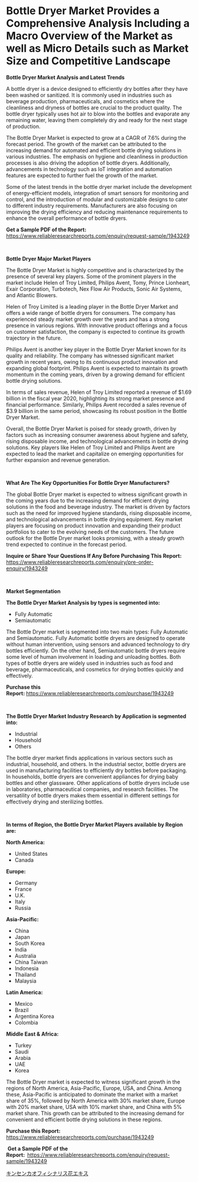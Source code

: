 <p><h1>Bottle Dryer Market Provides a Comprehensive Analysis Including a Macro Overview of the Market as well as Micro Details such as Market Size and Competitive Landscape</h1></p><p><strong>Bottle Dryer Market Analysis and Latest Trends</strong></p>
<p><p>A bottle dryer is a device designed to efficiently dry bottles after they have been washed or sanitized. It is commonly used in industries such as beverage production, pharmaceuticals, and cosmetics where the cleanliness and dryness of bottles are crucial to the product quality. The bottle dryer typically uses hot air to blow into the bottles and evaporate any remaining water, leaving them completely dry and ready for the next stage of production.</p><p>The Bottle Dryer Market is expected to grow at a CAGR of 7.6% during the forecast period. The growth of the market can be attributed to the increasing demand for automated and efficient bottle drying solutions in various industries. The emphasis on hygiene and cleanliness in production processes is also driving the adoption of bottle dryers. Additionally, advancements in technology such as IoT integration and automation features are expected to further fuel the growth of the market.</p><p>Some of the latest trends in the bottle dryer market include the development of energy-efficient models, integration of smart sensors for monitoring and control, and the introduction of modular and customizable designs to cater to different industry requirements. Manufacturers are also focusing on improving the drying efficiency and reducing maintenance requirements to enhance the overall performance of bottle dryers.</p></p>
<p><strong>Get a Sample PDF of the Report:&nbsp;</strong> <a href="https://www.reliableresearchreports.com/enquiry/request-sample/1943249">https://www.reliableresearchreports.com/enquiry/request-sample/1943249</a></p>
<p>&nbsp;</p>
<p><strong>Bottle Dryer Major Market Players</strong></p>
<p><p>The Bottle Dryer Market is highly competitive and is characterized by the presence of several key players. Some of the prominent players in the market include Helen of Troy Limited, Philips Avent, Tomy, Prince Lionheart, Exair Corporation, Turbotech, Nex Flow Air Products, Sonic Air Systems, and Atlantic Blowers.</p><p>Helen of Troy Limited is a leading player in the Bottle Dryer Market and offers a wide range of bottle dryers for consumers. The company has experienced steady market growth over the years and has a strong presence in various regions. With innovative product offerings and a focus on customer satisfaction, the company is expected to continue its growth trajectory in the future.</p><p>Philips Avent is another key player in the Bottle Dryer Market known for its quality and reliability. The company has witnessed significant market growth in recent years, owing to its continuous product innovation and expanding global footprint. Philips Avent is expected to maintain its growth momentum in the coming years, driven by a growing demand for efficient bottle drying solutions.</p><p>In terms of sales revenue, Helen of Troy Limited reported a revenue of $1.69 billion in the fiscal year 2020, highlighting its strong market presence and financial performance. Similarly, Philips Avent recorded a sales revenue of $3.9 billion in the same period, showcasing its robust position in the Bottle Dryer Market.</p><p>Overall, the Bottle Dryer Market is poised for steady growth, driven by factors such as increasing consumer awareness about hygiene and safety, rising disposable income, and technological advancements in bottle drying solutions. Key players like Helen of Troy Limited and Philips Avent are expected to lead the market and capitalize on emerging opportunities for further expansion and revenue generation.</p></p>
<p>&nbsp;</p>
<p><strong>What Are The Key Opportunities For Bottle Dryer Manufacturers?</strong></p>
<p><p>The global Bottle Dryer market is expected to witness significant growth in the coming years due to the increasing demand for efficient drying solutions in the food and beverage industry. The market is driven by factors such as the need for improved hygiene standards, rising disposable income, and technological advancements in bottle drying equipment. Key market players are focusing on product innovation and expanding their product portfolios to cater to the evolving needs of the customers. The future outlook for the Bottle Dryer market looks promising, with a steady growth trend expected to continue in the forecast period.</p></p>
<p><strong>Inquire or Share Your Questions If Any Before Purchasing This Report:</strong> <a href="https://www.reliableresearchreports.com/enquiry/pre-order-enquiry/1943249">https://www.reliableresearchreports.com/enquiry/pre-order-enquiry/1943249</a></p>
<p>&nbsp;</p>
<p><strong>Market Segmentation</strong></p>
<p><strong>The Bottle Dryer Market Analysis by types is segmented into:</strong></p>
<p><ul><li>Fully Automatic</li><li>Semiautomatic</li></ul></p>
<p><p>The Bottle Dryer market is segmented into two main types: Fully Automatic and Semiautomatic. Fully Automatic bottle dryers are designed to operate without human intervention, using sensors and advanced technology to dry bottles efficiently. On the other hand, Semiautomatic bottle dryers require some level of human involvement in loading and unloading bottles. Both types of bottle dryers are widely used in industries such as food and beverage, pharmaceuticals, and cosmetics for drying bottles quickly and effectively.</p></p>
<p><strong>Purchase this Report:&nbsp;</strong><a href="https://www.reliableresearchreports.com/purchase/1943249">https://www.reliableresearchreports.com/purchase/1943249</a></p>
<p>&nbsp;</p>
<p><strong>The Bottle Dryer Market Industry Research by Application is segmented into:</strong></p>
<p><ul><li>Industrial</li><li>Household</li><li>Others</li></ul></p>
<p><p>The bottle dryer market finds applications in various sectors such as industrial, household, and others. In the industrial sector, bottle dryers are used in manufacturing facilities to efficiently dry bottles before packaging. In households, bottle dryers are convenient appliances for drying baby bottles and other glassware. Other applications of bottle dryers include use in laboratories, pharmaceutical companies, and research facilities. The versatility of bottle dryers makes them essential in different settings for effectively drying and sterilizing bottles.</p></p>
<p>&nbsp;</p>
<p><strong>In terms of Region, the Bottle Dryer Market Players available by Region are:</strong></p>
<p>
    <p> <strong> North America: </strong>
        <ul>
            <li>United States</li>
            <li>Canada</li>
        </ul>
        </p> 
    <p> <strong> Europe: </strong>
        <ul>
            <li>Germany</li>
            <li>France</li>
            <li>U.K.</li>
            <li>Italy</li>
            <li>Russia</li>
        </ul>
        </p> 
    <p> <strong> Asia-Pacific: </strong>
        <ul>
            <li>China</li>
            <li>Japan</li>
            <li>South Korea</li>
            <li>India</li>
            <li>Australia</li>
            <li>China Taiwan</li>
            <li>Indonesia</li>
            <li>Thailand</li>
            <li>Malaysia</li>
        </ul>
        </p> 
    <p> <strong> Latin America: </strong>
        <ul>
            <li>Mexico</li>
            <li>Brazil</li>
            <li>Argentina Korea</li>
            <li>Colombia</li>
        </ul>
        </p> 
    <p> <strong> Middle East & Africa: </strong>
        <ul>
            <li>Turkey</li>
            <li>Saudi</li>
            <li>Arabia</li>
            <li>UAE</li>
            <li>Korea</li>
        </ul>
    </p>
    </p>
<p><p>The Bottle Dryer market is expected to witness significant growth in the regions of North America, Asia-Pacific, Europe, USA, and China. Among these, Asia-Pacific is anticipated to dominate the market with a market share of 35%, followed by North America with 30% market share, Europe with 20% market share, USA with 10% market share, and China with 5% market share. This growth can be attributed to the increasing demand for convenient and efficient bottle drying solutions in these regions.</p></p>
<p><strong>Purchase this Report: </strong><a href="https://www.reliableresearchreports.com/purchase/1943249">https://www.reliableresearchreports.com/purchase/1943249</a></p>
<p>&nbsp;<strong>Get a Sample PDF of the Report:&nbsp;&nbsp;</strong><a href="https://www.reliableresearchreports.com/enquiry/request-sample/1943249">https://www.reliableresearchreports.com/enquiry/request-sample/1943249</a></p>
<p><strong></strong></p>
<p><p><a href="https://github.com/mohamedbakry57/Market-Research-Report-List-3/blob/main/86860003740.md">キンセンカオフィシナリス花エキス</a></p></p>
